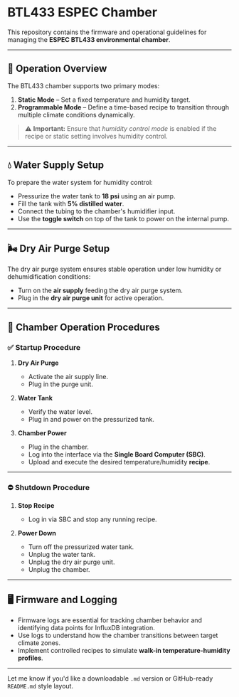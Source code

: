 # BTL433 ESPEC Chamber

This repository contains the firmware and operational guidelines for managing the **ESPEC BTL433 environmental chamber**.

---

## 🔧 Operation Overview

The BTL433 chamber supports two primary modes:

1. **Static Mode** – Set a fixed temperature and humidity target.
2. **Programmable Mode** – Define a time-based recipe to transition through multiple climate conditions dynamically.

> ⚠️ **Important:** Ensure that *humidity control mode* is enabled if the recipe or static setting involves humidity control.

---

## 💧 Water Supply Setup

To prepare the water system for humidity control:

- Pressurize the water tank to **18 psi** using an air pump.
- Fill the tank with **5% distilled water**.
- Connect the tubing to the chamber's humidifier input.
- Use the **toggle switch** on top of the tank to power on the internal pump.

---

## 🌬️ Dry Air Purge Setup

The dry air purge system ensures stable operation under low humidity or dehumidification conditions:

- Turn on the **air supply** feeding the dry air purge system.
- Plug in the **dry air purge unit** for active operation.

---

## 🔌 Chamber Operation Procedures

### ✅ Startup Procedure

1. **Dry Air Purge**
   - Activate the air supply line.
   - Plug in the purge unit.

2. **Water Tank**
   - Verify the water level.
   - Plug in and power on the pressurized tank.

3. **Chamber Power**
   - Plug in the chamber.
   - Log into the interface via the **Single Board Computer (SBC)**.
   - Upload and execute the desired temperature/humidity **recipe**.

---

### ⛔ Shutdown Procedure

1. **Stop Recipe**
   - Log in via SBC and stop any running recipe.

2. **Power Down**
   - Turn off the pressurized water tank.
   - Unplug the water tank.
   - Unplug the dry air purge unit.
   - Unplug the chamber.

---

## 🖥️ Firmware and Logging

- Firmware logs are essential for tracking chamber behavior and identifying data points for InfluxDB integration.
- Use logs to understand how the chamber transitions between target climate zones.
- Implement controlled recipes to simulate **walk-in temperature-humidity profiles**.

---

Let me know if you'd like a downloadable `.md` version or GitHub-ready `README.md` style layout.
